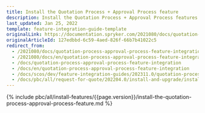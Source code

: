 ```yaml
---
title: Install the Quotation Process + Approval Process feature
description: Install the Quotation Process + Approval Process features in your project.
last_updated: Jan 25, 2022
template: feature-integration-guide-template
originalLink: https://documentation.spryker.com/2021080/docs/quotation-process-approval-process-feature-integration
originalArticleId: 127edbbd-6c59-4aed-826f-66b7b41022c5
redirect_from:
  - /2021080/docs/quotation-process-approval-process-feature-integration
  - /2021080/docs/en/quotation-process-approval-process-feature-integration
  - /docs/quotation-process-approval-process-feature-integration
  - /docs/en/quotation-process-approval-process-feature-integration
  - /docs/scos/dev/feature-integration-guides/202311.0/quotation-process-approval-process-feature-integration.html
  - /docs/pbc/all/request-for-quote/202204.0/install-and-upgrade/install-features/install-the-quotation-process-approval-process-feature.html
---
```

{% include pbc/all/install-features/{{page.version}}/install-the-quotation-process-approval-process-feature.md %} <!-- To edit, see /_includes/pbc/all/install-features/202311.0/install-the-quotation-process-approval-process-feature.md -->
